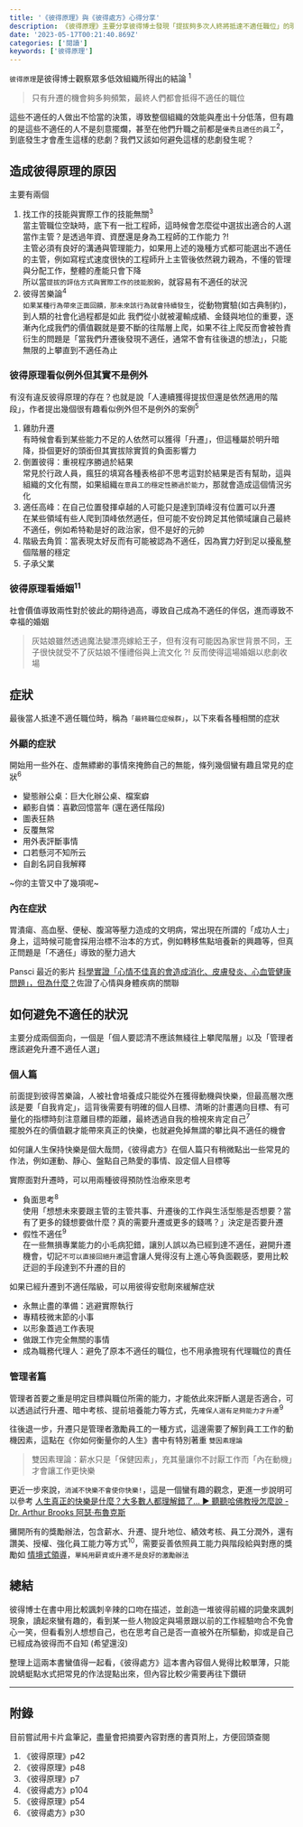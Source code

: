 ```yaml
---
title: '《彼得原理》與《彼得處方》心得分享'
description: 《彼得原理》主要分享彼得博士發現「提拔夠多次人終將抵達不適任職位」的現象，這導致整個組織效能低落，而《彼得處分》則是彼得博士設法提出處方解決不適任的問題
date: '2023-05-17T00:21:40.869Z'
categories: ['閱讀']
keywords: ['彼得原理']
---
```

`彼得原理`是彼得博士觀察眾多低效組織所得出的結論 <sup>1</sup>
> 只有升遷的機會夠多夠頻繁，最終人們都會抵得不適任的職位

這些不適任的人做出不恰當的決策，導致整個組織的效能與產出十分低落，但有趣的是這些不適任的人不是刻意擺爛，甚至在他們升職之前都是`優秀且適任的員工`<sup>2</sup>，到底發生才會產生這樣的悲劇？我們又該如何避免這樣的悲劇發生呢？

## 造成彼得原理的原因
主要有兩個
1. 找工作的技能與實際工作的技能無關<sup>3</sup>  
當主管職位空缺時，底下有一批工程師，這時候會怎麼從中選拔出適合的人選當作主管？是透過年資、資歷還是身為工程師的工作能力 ?!  
主管必須有良好的溝通與管理能力，如果用上述的幾種方式都可能選出不適任的主管，例如寫程式速度很快的工程師升上主管後依然親力親為，不懂的管理與分配工作，整體的產能只會下降  
所以當`提拔的評估方式與實際工作的技能脫鉤`，就容易有不適任的狀況
2. 彼得苦樂論<sup>4</sup>  
`如果某種行為帶來正面回饋，那未來該行為就會持續發生`，從動物實驗(如古典制約)，到人類的社會化過程都是如此
我們從小就被灌輸成績、金錢與地位的重要，逐漸內化成我們的價值觀就是要不斷的往階層上爬，如果不往上爬反而會被咎責  
衍生的問題是「當我們升遷後發現不適任，通常不會有往後退的想法」，只能無限的上攀直到不適任為止

### 彼得原理看似例外但其實不是例外
有沒有違反彼得原理的存在？也就是說「人連續獲得提拔但還是依然適用的階段」，作者提出幾個很有趣看似例外但不是例外的案例<sup>5</sup>
1. 雞肋升遷  
有時候會看到某些能力不足的人依然可以獲得「升遷」，但這種屬於明升暗降，掛個更好的頭銜但其實拔除實質的負面影響力
2. 倒置彼得：重視程序勝過於結果  
常見於行政人員，瘋狂的填寫各種表格卻不思考這對於結果是否有幫助，這與組織的文化有關，如果組織`在意員工的穩定性勝過於能力`，那就會造成這個情況劣化  
3. 適任高峰：在自己位置發揮卓越的人可能只是達到頂峰沒有位置可以升遷  
在某些領域有些人爬到頂峰依然適任，但可能不安份跨足其他領域讓自己最終不適任，例如希特勒是好的政治家，但不是好的元帥
4. 階級去角質：當表現太好反而有可能被認為不適任，因為實力好到足以擾亂整個階層的穩定
5. 子承父業

### 彼得原理看婚姻<sup>11</sup>
社會價值導致兩性對於彼此的期待過高，導致自己成為不適任的伴侶，進而導致不幸福的婚姻
> 灰姑娘雖然透過魔法變漂亮嫁給王子，但有沒有可能因為家世背景不同，王子很快就受不了灰姑娘不懂禮俗與上流文化 ?! 反而使得這場婚姻以悲劇收場


## 症狀
最後當人抵達不適任職位時，稱為`「最終職位症候群」`，以下來看各種相關的症狀
### 外顯的症狀
開始用一些外在、虛無縹緲的事情來掩飾自己的無能，條列幾個蠻有趣且常見的症狀<sup>6</sup>  
- 變態辦公桌：巨大化辦公桌、檔案癖
- 顧影自憐：喜歡回憶當年 (還在適任階段)
- 圖表狂熱
- 反覆無常
- 用外表評斷事情
- 口若懸河不知所云
- 自創名詞自我解釋

~你的主管又中了幾項呢~
### 內在症狀
胃潰瘍、高血壓、便秘、腹瀉等壓力造成的文明病，常出現在所謂的「成功人士」身上，這時候可能會採用治標不治本的方式，例如轉移焦點培養新的興趣等，但真正問題是「不適任」導致的壓力過大 

Pansci 最近的影片 [科學實證「心情不佳真的會造成消化、皮膚發炎、心血管健康問題」，但為什麼？](https://www.youtube.com/watch?v=cE9JacHPxPY)佐證了心情與身體疾病的關聯 

## 如何避免不適任的狀況
主要分成兩個面向，一個是「個人要認清不應該無綫往上攀爬階層」以及「管理者應該避免升遷不適任人選」
### 個人篇
前面提到彼得苦樂論，人被社會培養成只能從外在獲得動機與快樂，但最高層次應該是要「自我肯定」，這背後需要有明確的個人目標、清晰的計畫邁向目標、有可量化的指標時刻注意離目標的距離，最終透過自我的檢視來肯定自己<sup>7</sup>  
擺脫外在的價值觀才能帶來真正的快樂，也就避免掉無謂的攀比與不適任的機會

如何讓人生保持快樂是個大哉問，《彼得處方》在個人篇只有稍微點出一些常見的作法，例如運動、靜心、盤點自己熱愛的事情、設定個人目標等

實際面對升遷時，可以用兩種彼得預防性治療來思考
- 負面思考<sup>8</sup>  
使用「想想未來要跟主管的主管共事、升遷後的工作與生活型態是否想要？當有了更多的錢想要做什麼？真的需要升遷或更多的錢嗎？」決定是否要升遷
- 假性不適任<sup>9</sup>  
在一些無損專業能力的小毛病犯錯，讓別人誤以為已經到達不適任，避開升遷機會，切記`不可以直接回絕升遷`這會讓人覺得沒有上進心等負面觀感，要用比較迂迴的手段達到不升遷的目的

如果已經升遷到不適任階級，可以用彼得安慰劑來緩解症狀
- 永無止盡的準備：逃避實際執行
- 專精枝微末節的小事
- 以形象蓋過工作表現
- 做跟工作完全無關的事情
- 成為職務代理人：避免了原本不適任的職位，也不用承擔現有代理職位的責任

### 管理者篇
管理者首要之重是明定目標與職位所需的能力，才能依此來評斷人選是否適合，可以透過試行升遷、暗中考核、提前培養能力等方式，先`確保人選有足夠能力才升遷`<sup>9</sup>

往後退一步，升遷只是管理者激勵員工的一種方式，這邊需要了解到員工工作的動機因素，這點在《你如何衡量你的人生》書中有特別著重 `雙因素理論`
> 雙因素理論：薪水只是「保健因素」，充其量讓你不討厭工作而「內在動機」才會讓工作更快樂 

更近一步來說，`消滅不快樂不會使你快樂!`，這是一個蠻有趣的觀念，更進一步說明可以參考 [人生真正的快樂是什麼？大多數人都理解錯了... ► 聽聽哈佛教授怎麼說 - Dr. Arthur Brooks 阿瑟·布魯克斯](https://www.youtube.com/watch?v=s6g68rXh0go)

攤開所有的獎勵辦法，包含薪水、升遷、提升地位、績效考核、員工分潤外，還有讚美、授權、強化員工能力等方式<sup>10</sup>，需要妥善依照員工能力與階段給與對應的獎勵如 [情境式領導](https://jctraining.co/situational-leadership-introduction/)，`單純用薪資或升遷不是良好的激勵辦法`

## 總結
彼得博士在書中用比較諷刺辛辣的口吻在描述，並創造一堆彼得前綴的詞彙來諷刺現象，讀起來蠻有趣的，看到某一些人物設定與場景跟以前的工作經驗吻合不免會心一笑，但看看別人想想自己，也在思考自己是否一直被外在所驅動，抑或是自己已經成為彼得而不自知 (希望還沒)

整理上這兩本書蠻值得一起看，《彼得處方》這本書內容個人覺得比較單薄，只能說蜻蜓點水式把常見的作法提點出來，但內容比較少需要再往下鑽研

-----
## 附錄
目前嘗試用卡片盒筆記，盡量會把摘要內容對應的書頁附上，方便回頭查閱  
1. 《彼得原理》p42
2. 《彼得原理》p48
3. 《彼得原理》p7
4. 《彼得處方》p104
5. 《彼得原理》p54
11. 《彼得處方》p30